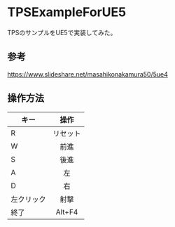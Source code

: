 # TPSExampleForUE5
TPSのサンプルをUE5で実装してみた。

## 参考
https://www.slideshare.net/masahikonakamura50/5ue4

## 操作方法
| キー| 操作 |
| -------- |:-------:| 
| R | リセット |
| W | 前進|
| S | 後進|
| A| 左 |
| D | 右 |
| 左クリック | 射撃 |
| 終了 | Alt+F4 |
